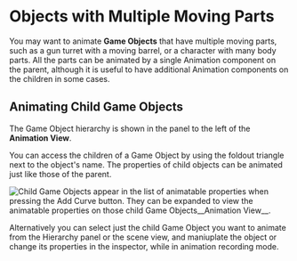 Objects with Multiple Moving Parts
==================================


You may want to animate __Game Objects__ that have multiple moving parts, such as a gun turret with a moving barrel, or a character with many body parts. All the parts can be animated by a single Animation component on the parent, although it is useful to have additional Animation components on the children in some cases.

Animating Child Game Objects
----------------------------

The Game Object hierarchy is shown in the panel to the left of the __Animation View__.

You can access the children of a Game Object by using the foldout triangle next to the object's name. The properties of child objects can be animated just like those of the parent.


![Child __Game Objects__ appear in the list of animatable properties when pressing the Add Curve button. They can be expanded to view the animatable properties on those child Game Objects__Animation View__.](../uploads/Main/AnimationEditorAddCurveChildObjects.png) 

Alternatively you can select just the child Game Object you want to animate from the Hierarchy panel or the scene view, and maniuplate the object or change its properties in the inspector, while in animation recording mode.

